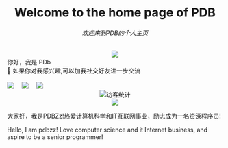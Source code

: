 

<!--
**PDBZz111/PDBZz111** is a ✨ _special_ ✨ repository because its `README.md` (this file) appears on your GitHub profile.

Here are some ideas to get you started:

- 🔭 I’m currently working on ...
- 🌱 I’m currently learning ...
- 👯 I’m looking to collaborate on ...
- 🤔 I’m looking for help with ...
- 💬 Ask me about ...
- 📫 How to reach me: ...
- 😄 Pronouns: ...
- ⚡ Fun fact: ...
-->
<!DOCTYPE html>
<html lang="en">
<h1 align="center">Welcome to the home page of PDB</h1>
<h6 align="center">欢迎来到PDB的个人主页</h6>
<div align="center" ><img order-radius="100px" src="https://cdn.jsdelivr.net/gh/sun0225SUN/photos/images/202108300019556.gif"/></div>
<div>你好，我是 PDb</div>
<div>💬 如果你对我感兴趣,可以加我社交好友进一步交流</div>
<br>
<a href="https://space.bilibili.com/404892962"><img src="https://img.shields.io/badge/bilibili-B%E7%AB%99-ff69b4"></a>&emsp;
<a href="https://www.zhihu.com/people/xiao-zhang-zhang-61-10"><img src="https://img.shields.io/badge/zhihu-%E7%9F%A5%E4%B9%8E-blue"></a>&emsp;
<a href=https://mail.qq.com/cgi-bin/frame_html?sid=BGoyWr2J6DaicEMh&r=c604af625f8d38224d0b9b28ba43583b&lang=zh><img src=https://w.mail.qq.com/cgi-bin/mobile?sid=BGoyWr2J6DaicEMh,4&t=phone#today></a>&emsp;
<div align="center"><img src="https://visitor-badge.glitch.me/badge?page_id=sun0225SUN" alt="访客统计" /></div>
<div align="center"><img src="https://cdn.jsdelivr.net/gh/sun0225SUN/sun0225SUN/contribution-snake/github-contribution-grid-snake.svg" /></div>
<p>大家好，我是PDBZz!热爱计算机科学和IT互联网事业，励志成为一名资深程序员!<p>
<p>Hello, I am pdbzz! Love computer science and it Internet business, and aspire to be a senior programmer!</p>
</html>
